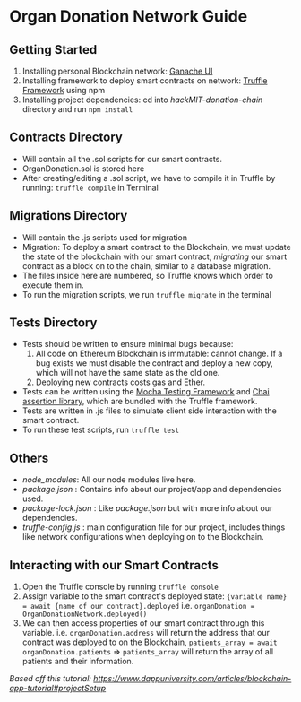# Organ Donation Network Guide

## Getting Started
1. Installing personal Blockchain network: [Ganache UI ](https://www.trufflesuite.com/ganache)
2. Installing framework to deploy smart contracts on network: [Truffle Framework](https://www.trufflesuite.com/docs/truffle/getting-started/installation) using npm
3. Installing project dependencies: cd into _hackMIT-donation-chain_ directory and run `npm install`

## Contracts Directory
* Will contain all the .sol scripts for our smart contracts.
* OrganDonation.sol is stored here
* After creating/editing a .sol script, we have to compile it in Truffle by running: `truffle compile` in Terminal

## Migrations Directory
* Will contain the .js scripts used for migration
* Migration: To deploy a smart contract to the Blockchain, we must update the state of the blockchain with our smart contract, _migrating_ our smart contract as a block on to the chain, similar to a database migration.
* The files inside here are numbered, so Truffle knows which order to execute them in.
* To run the migration scripts, we run `truffle migrate` in the terminal

## Tests Directory
* Tests should be written to ensure minimal bugs because:
  1. All code on Ethereum Blockchain is immutable: cannot change. If a bug exists we must disable the contract and deploy a new copy, which will not have the same state as the old one.
  2. Deploying new contracts costs gas and Ether.
* Tests can be written using the [Mocha Testing Framework](https://mochajs.org/) and [Chai assertion library](http://www.chaijs.com/), which are bundled with the Truffle framework.
* Tests are written in .js files to simulate client side interaction with the smart contract.
* To run these test scripts, run `truffle test`

## Others
* _node_modules_: All our node modules live here.
* _package.json_ : Contains info about our project/app and dependencies used.
* _package-lock.json_ : Like _package.json_ but with more info about our dependencies.
* _truffle-config.js_ : main configuration file for our project, includes things like network configurations when deploying on to the Blockchain.

## Interacting with our Smart Contracts
1. Open the Truffle console by running `truffle console`
2. Assign variable to the smart contract's deployed state: `{variable name} = await {name of our contract}.deployed` i.e. `organDonation = OrganDonationNetwork.deployed()`
3. We can then access properties of our smart contract through this variable. i.e. `organDonation.address` will return the address that our contract was deployed to on the Blockchain, `patients_array = await organDonation.patients` => `patients_array` will return the array of all patients and their information.

*Based off this tutorial: https://www.dappuniversity.com/articles/blockchain-app-tutorial#projectSetup*
